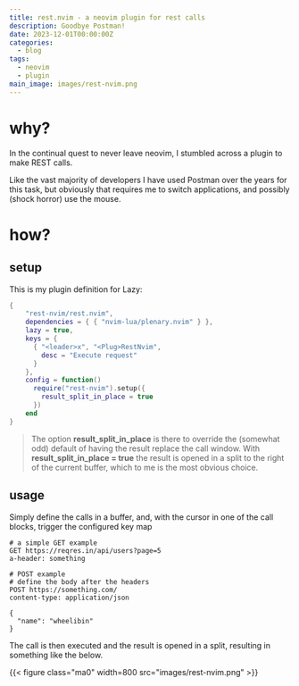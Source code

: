 ```yaml
---
title: rest.nvim - a neovim plugin for rest calls
description: Goodbye Postman!
date: 2023-12-01T00:00:00Z
categories:
  - blog
tags:
  - neovim
  - plugin
main_image: images/rest-nvim.png
---
```


# why?

In the continual quest to never leave neovim, I stumbled across a plugin to make REST calls.

Like the vast majority of developers I have used Postman over the years for this task, but obviously that requires me to switch applications, and possibly (shock horror) use the mouse.

# how?

## setup

This is my plugin definition for Lazy:

```lua
{
    "rest-nvim/rest.nvim",
    dependencies = { { "nvim-lua/plenary.nvim" } },
    lazy = true,
    keys = {
      { "<leader>x", "<Plug>RestNvim",
        desc = "Execute request"
      }
    },
    config = function()
      require("rest-nvim").setup({
        result_split_in_place = true
      })
    end
}
```

> The option **result_split_in_place** is there to override the (somewhat odd) default of having the result replace the call window.
> With **result_split_in_place = true** the result is opened in a split to the right of the current buffer, which to me is the most obvious choice.

## usage

Simply define the calls in a buffer, and, with the cursor in one of the call blocks, trigger the configured key map

```nginx
# a simple GET example
GET https://reqres.in/api/users?page=5
a-header: something

# POST example
# define the body after the headers
POST https://something.com/
content-type: application/json

{
  "name": "wheelibin"
}
```

The call is then executed and the result is opened in a split, resulting in something like the below.

{{< figure class="ma0" width=800 src="images/rest-nvim.png" >}}
